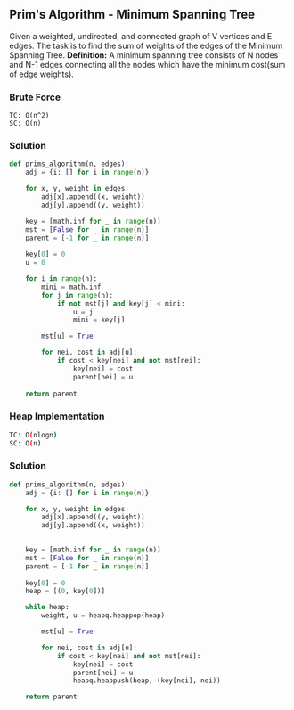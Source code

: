 ## Prim's Algorithm - Minimum Spanning Tree

Given a weighted, undirected, and connected graph of V vertices and E edges. The task is to find the sum of weights of the edges of the Minimum Spanning Tree.
**Definition:** A minimum spanning tree consists of N nodes and N-1 edges connecting all the nodes which have the minimum cost(sum of edge weights).

### Brute Force
```
TC: O(n^2)
SC: O(n)
```
### Solution
```python
def prims_algorithm(n, edges):
    adj = {i: [] for i in range(n)}

    for x, y, weight in edges:
        adj[x].append((x, weight))
        adj[y].append((y, weight))

    key = [math.inf for _ in range(n)]
    mst = [False for _ in range(n)]
    parent = [-1 for _ in range(n)]
    
    key[0] = 0
    u = 0

    for i in range(n):
        mini = math.inf
        for j in range(n):
            if not mst[j] and key[j] < mini:
                u = j
                mini = key[j]

        mst[u] = True

        for nei, cost in adj[u]:
            if cost < key[nei] and not mst[nei]:
                key[nei] = cost
                parent[nei] = u
    
    return parent
```

### Heap Implementation

```bash
TC: O(nlogn)
SC: O(n)
```

### Solution
```python
def prims_algorithm(n, edges):
    adj = {i: [] for i in range(n)}

    for x, y, weight in edges:
        adj[x].append((y, weight))
        adj[y].append((x, weight))

    
    key = [math.inf for _ in range(n)]
    mst = [False for _ in range(n)]
    parent = [-1 for _ in range(n)]
    
    key[0] = 0
    heap = [(0, key[0])]

    while heap:
        weight, u = heapq.heappop(heap)

        mst[u] = True

        for nei, cost in adj[u]:
            if cost < key[nei] and not mst[nei]:
                key[nei] = cost
                parent[nei] = u
                heapq.heappush(heap, (key[nei], nei))

    return parent
```
